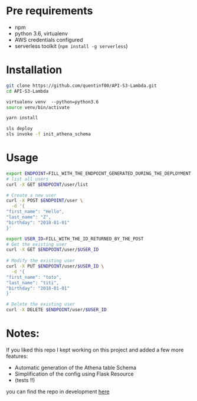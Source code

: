 # Pre requirements

- npm
- python 3.6, virtualenv
- AWS credentials configured
- serverless toolkit (`npm install -g serverless`)

# Installation


```bash
git clone https://github.com/quentinf00/API-S3-Lambda.git
cd API-S3-Lambda

virtualenv venv  --python=python3.6
source venv/bin/activate

yarn install

sls deploy
sls invoke -f init_athena_schema
```

# Usage

```bash
export ENDPOINT=FILL_WITH_THE_ENDPOINT_GENERATED_DURING_THE_DEPLOYMENT # e.g https://....amazonaws.com/dev
# list all users
curl -X GET $ENDPOINT/user/list

# Create a new user
curl -X POST $ENDPOINT/user \
  -d '{
"first_name": "Hello",
"last_name": "Z",
"birthday": "2018-01-01"
}'

export USER_ID=FILL_WITH_THE_ID_RETURNED_BY_THE_POST
# Get the existing user
curl -X GET $ENDPOINT/user/$USER_ID
  
# Modify the existing user
curl -X PUT $ENDPOINT/user/$USER_ID \
  -d '{
"first_name": "toto",
"last_name": "titi",
"birthday": "2018-01-01"
}'

# Delete the existing user
curl -X DELETE $ENDPOINT/user/$USER_ID
```

# Notes:

If you liked this repo I kept working on this project and added a few more features:

 - Automatic generation of the Athena table Schema
 - Simplification of the config using Flask Resource
 - (tests !!)

you can find the repo in development [here](https://github.com/quentinf00/serverless-rest)
